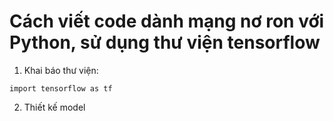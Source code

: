 # Cách viết code dành mạng nơ ron với Python, sử dụng thư viện tensorflow
1. Khai báo thư viện:
```
import tensorflow as tf
```
2. Thiết kế model
